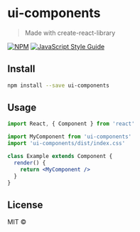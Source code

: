 # ui-components

> Made with create-react-library

[![NPM](https://img.shields.io/npm/v/ui-components.svg)](https://www.npmjs.com/package/ui-components) [![JavaScript Style Guide](https://img.shields.io/badge/code_style-standard-brightgreen.svg)](https://standardjs.com)

## Install

```bash
npm install --save ui-components
```

## Usage

```jsx
import React, { Component } from 'react'

import MyComponent from 'ui-components'
import 'ui-components/dist/index.css'

class Example extends Component {
  render() {
    return <MyComponent />
  }
}
```

## License

MIT © [](https://github.com/)
